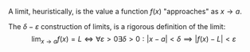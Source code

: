 A limit, heuristically, is the value a function $f(x)$ "approaches" as $x \to a$. 

The $\delta-\varepsilon$ construction of limits, is a rigorous definition of the limit:
$$\lim_{x\to a} f(x) = L \iff \forall \varepsilon > 0 \exists \delta > 0 : |x-a|<\delta \implies |f(x) -L| < \varepsilon$$
